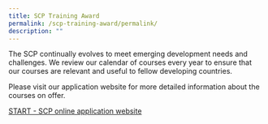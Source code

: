 ```yaml
---
title: SCP Training Award
permalink: /scp-training-award/permalink/
description: ""
---
```



The SCP continually evolves to meet emerging development needs and challenges. We review our calendar of courses every year to ensure that our courses are relevant and useful to fellow developing countries.

Please visit our application website for more detailed information about the courses on offer.

[START - SCP online application website](www.scp.gov.sg)

